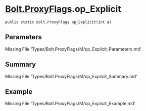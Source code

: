 # [Bolt.ProxyFlags](Types/Bolt.ProxyFlags.md).op_Explicit
`public static Bolt.ProxyFlags op_Explicit(int a)`
## Parameters
Missing File 'Types/Bolt.ProxyFlags/M/op_Explicit_Parameters.md'
## Summary
Missing File 'Types/Bolt.ProxyFlags/M/op_Explicit_Summary.md'
## Example
Missing File 'Types/Bolt.ProxyFlags/M/op_Explicit_Example.md'
